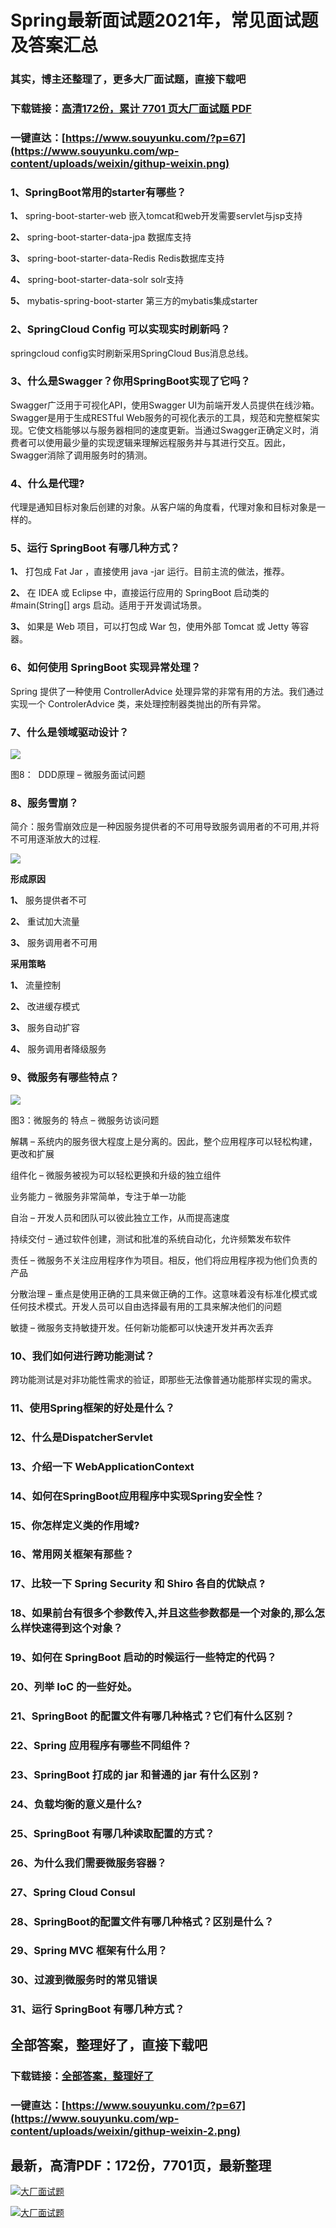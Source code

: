 # Spring最新面试题2021年，常见面试题及答案汇总

### 其实，博主还整理了，更多大厂面试题，直接下载吧

### 下载链接：[高清172份，累计 7701 页大厂面试题  PDF](https://github.com/souyunku/DevBooks/blob/master/docs/index.md)

### 一键直达：[https://www.souyunku.com/?p=67](https://www.souyunku.com/wp-content/uploads/weixin/githup-weixin.png)



### 1、SpringBoot常用的starter有哪些？

**1、** spring-boot-starter-web 嵌入tomcat和web开发需要servlet与jsp支持

**2、** spring-boot-starter-data-jpa 数据库支持

**3、** spring-boot-starter-data-Redis Redis数据库支持

**4、** spring-boot-starter-data-solr solr支持

**5、** mybatis-spring-boot-starter 第三方的mybatis集成starter


### 2、SpringCloud Config 可以实现实时刷新吗？

springcloud config实时刷新采用SpringCloud Bus消息总线。


### 3、什么是Swagger？你用SpringBoot实现了它吗？

Swagger广泛用于可视化API，使用Swagger UI为前端开发人员提供在线沙箱。Swagger是用于生成RESTful Web服务的可视化表示的工具，规范和完整框架实现。它使文档能够以与服务器相同的速度更新。当通过Swagger正确定义时，消费者可以使用最少量的实现逻辑来理解远程服务并与其进行交互。因此，Swagger消除了调用服务时的猜测。


### 4、什么是代理?

代理是通知目标对象后创建的对象。从客户端的角度看，代理对象和目标对象是一样的。


### 5、运行 SpringBoot 有哪几种方式？

**1、** 打包成 Fat Jar ，直接使用 java -jar 运行。目前主流的做法，推荐。

**2、** 在 IDEA 或 Eclipse 中，直接运行应用的 SpringBoot 启动类的 #main(String[] args 启动。适用于开发调试场景。

**3、** 如果是 Web 项目，可以打包成 War 包，使用外部 Tomcat 或 Jetty 等容器。


### 6、如何使用 SpringBoot 实现异常处理？

Spring 提供了一种使用 ControllerAdvice 处理异常的非常有用的方法。我们通过实现一个 ControlerAdvice 类，来处理控制器类抛出的所有异常。


### 7、什么是领域驱动设计？

![](https://gitee.com/souyunkutech/souyunku-home/raw/master/images/souyunku-web/2019/08/0816/01/img_10.png#alt=img%5C_10.png)

图8：  DDD原理 – 微服务面试问题


### 8、服务雪崩？

简介：服务雪崩效应是⼀种因服务提供者的不可⽤导致服务调⽤者的不可⽤,并将不可⽤逐渐放⼤的过程.

![](https://gitee.com/souyunkutech/souyunku-home/raw/master/images/souyunku-web/2020/5/2/01/44/45_12.png#alt=45%5C_12.png)

**形成原因**

**1、** 服务提供者不可

**2、** 重试加⼤流量

**3、** 服务调⽤者不可⽤

**采⽤策略**

**1、** 流量控制

**2、** 改进缓存模式

**3、** 服务⾃动扩容

**4、** 服务调⽤者降级服务


### 9、微服务有哪些特点？

![](https://gitee.com/souyunkutech/souyunku-home/raw/master/images/souyunku-web/2019/08/0816/01/img_3.png#alt=img%5C_3.png)

图3：微服务的 特点 – 微服务访谈问题

解耦 – 系统内的服务很大程度上是分离的。因此，整个应用程序可以轻松构建，更改和扩展

组件化 – 微服务被视为可以轻松更换和升级的独立组件

业务能力 – 微服务非常简单，专注于单一功能

自治 – 开发人员和团队可以彼此独立工作，从而提高速度

持续交付 – 通过软件创建，测试和批准的系统自动化，允许频繁发布软件

责任 – 微服务不关注应用程序作为项目。相反，他们将应用程序视为他们负责的产品

分散治理 – 重点是使用正确的工具来做正确的工作。这意味着没有标准化模式或任何技术模式。开发人员可以自由选择最有用的工具来解决他们的问题

敏捷 – 微服务支持敏捷开发。任何新功能都可以快速开发并再次丢弃


### 10、我们如何进行跨功能测试？

跨功能测试是对非功能性需求的验证，即那些无法像普通功能那样实现的需求。


### 11、使用Spring框架的好处是什么？
### 12、什么是DispatcherServlet
### 13、介绍一下 WebApplicationContext
### 14、如何在SpringBoot应用程序中实现Spring安全性？
### 15、你怎样定义类的作用域?
### 16、常用网关框架有那些？
### 17、比较一下 Spring Security 和 Shiro 各自的优缺点 ?
### 18、如果前台有很多个参数传入,并且这些参数都是一个对象的,那么怎么样快速得到这个对象？
### 19、如何在 SpringBoot 启动的时候运行一些特定的代码？
### 20、列举 IoC 的一些好处。
### 21、SpringBoot 的配置文件有哪几种格式？它们有什么区别？
### 22、Spring 应用程序有哪些不同组件？
### 23、SpringBoot 打成的 jar 和普通的 jar 有什么区别 ?
### 24、负载均衡的意义是什么?
### 25、SpringBoot 有哪几种读取配置的方式？
### 26、为什么我们需要微服务容器？
### 27、Spring Cloud Consul
### 28、SpringBoot的配置文件有哪几种格式？区别是什么？
### 29、Spring MVC 框架有什么用？
### 30、过渡到微服务时的常见错误
### 31、运行 SpringBoot 有哪几种方式？




## 全部答案，整理好了，直接下载吧

### 下载链接：[全部答案，整理好了](https://www.souyunku.com/wp-content/uploads/weixin/githup-weixin-2.png)

### 一键直达：[https://www.souyunku.com/?p=67](https://www.souyunku.com/wp-content/uploads/weixin/githup-weixin-2.png)


## 最新，高清PDF：172份，7701页，最新整理

[![大厂面试题](https://www.souyunku.com/wp-content/uploads/weixin/mst.png "架构师专栏")](https://www.souyunku.com/wp-content/uploads/weixin/githup-weixin.png "架构师专栏")

[![大厂面试题](https://www.souyunku.com/wp-content/uploads/weixin/githup-weixin.png "架构师专栏")](https://www.souyunku.com/wp-content/uploads/weixin/githup-weixin.png "架构师专栏")
